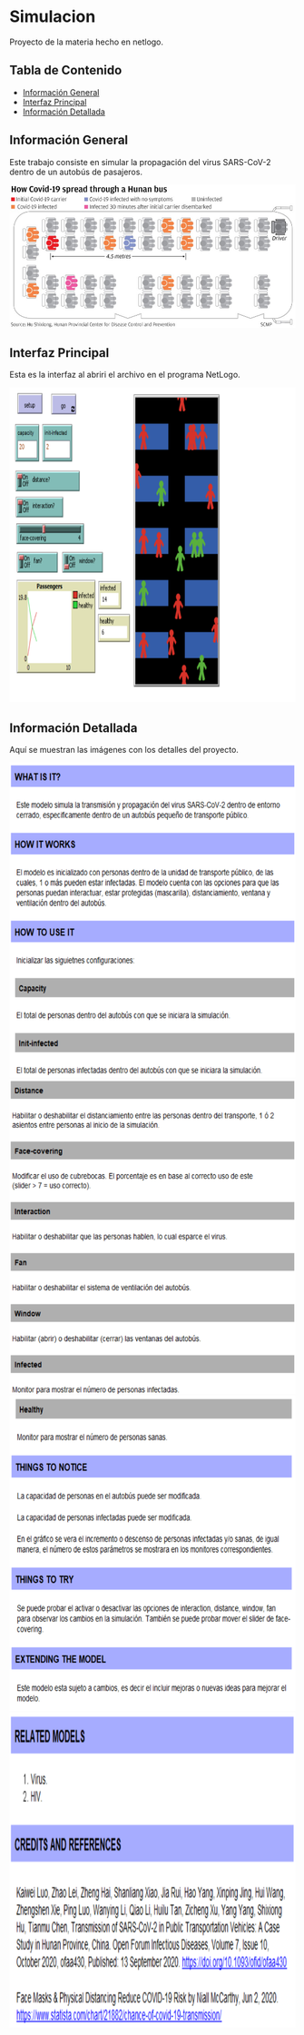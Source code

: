 # Simulacion
Proyecto de la materia hecho en netlogo. 

## Tabla de Contenido
- [Información General](#información-general)
- [Interfaz Principal](#interfaz-principal)
- [Información Detallada](#información-detallada)


## Información General
Este trabajo consiste en simular la propagación del virus SARS-CoV-2 dentro de un autobús de pasajeros.
<p align="center">
	<img src="imgReadme/imgBus.jpg">
</p>

## Interfaz Principal
Esta es la interfaz al abriri el archivo en el programa NetLogo.
<p align="center">
	<img src="imgReadme/main.png"  width="555" height="555">
</p>

## Información Detallada
Aquí se muestran las imágenes con los detalles del proyecto.
<p align="center">
	<img src="imgReadme/info1.png"  width="555" height="555">
  	<img src="imgReadme/info2.png"  width="555" height="555">
  	<img src="imgReadme/info3.png"  width="555" height="555">
  	<img src="imgReadme/info4.png"  width="555" height="555">
</p>

